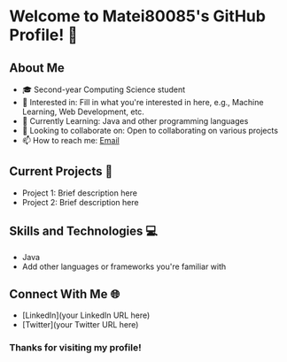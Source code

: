 # Welcome to Matei80085's GitHub Profile! 👋

## About Me
- 🎓 Second-year Computing Science student
- 🎯 Interested in: Fill in what you're interested in here, e.g., Machine Learning, Web Development, etc.
- 🌱 Currently Learning: Java and other programming languages
- 💞️ Looking to collaborate on: Open to collaborating on various projects
- 📫 How to reach me: [Email](mailto:your_email_here@example.com)

## Current Projects 🚀
- Project 1: Brief description here
- Project 2: Brief description here

## Skills and Technologies 💻
- Java
- Add other languages or frameworks you're familiar with

## Connect With Me 🌐
- [LinkedIn](your LinkedIn URL here)
- [Twitter](your Twitter URL here)

### Thanks for visiting my profile!
